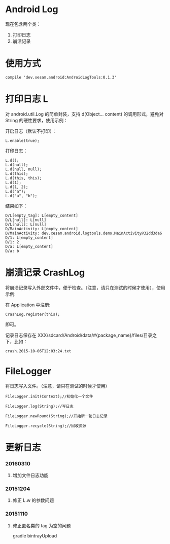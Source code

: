 # Android Log

现在包含两个类：

1. 打印日志
1. 崩溃记录

# 使用方式

    compile 'dev.xesam.android:AndroidLogTools:0.1.3'

# 打印日志 L
对 android.util.Log 的简单封装，支持 d(Object... content) 的调用形式，避免对 String 的硬性要求，使用示例：

开启日志（默认不打印）：

    L.enable(true);

打印日志：

    L.d();
    L.d(null);
    L.d(null, null);
    L.d(this);
    L.d(this, this);
    L.d(1);
    L.d(1, 2);
    L.d("a");
    L.d("a", "b");
    
结果如下：

    D/L[empty_tag]: L[empty_content]
    D/L[null]: L[null]
    D/L[null]: L[null]
    D/MainActivity: L[empty_content]
    D/MainActivity: dev.xesam.android.logtools.demo.MainActivity@32dd3da6
    D/1: L[empty_content]
    D/1: 2
    D/a: L[empty_content]
    D/a: b
    
# 崩溃记录 CrashLog

将崩溃记录写入外部文件中，便于检查。（注意，请只在测试的时候才使用），使用示例:

在 Application 中注册:

    CrashLog.register(this);
    
即可。

记录日志保存在 XXX/sdcard/Android/data/#{package_name}/files/目录之下，比如：

    crash.2015-10-06T12:03:24.txt

# FileLogger

将日志写入文件。（注意，请只在测试的时候才使用）

    FileLogger.init(Context);//初始化一个文件
    
    FileLogger.log(String);//写日志
    
    FileLogger.newRound(String);//开始新一轮日志记录
    
    FileLogger.recycle(String);//回收资源

# 更新日志

### 20160310

1. 增加文件日志功能

### 20151204

1. 修正 L.w 的参数问题

### 20151110

1. 修正匿名类的 tag 为空的问题


    gradle bintrayUpload
    